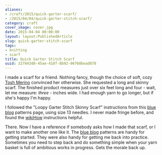```yaml
---
aliases:
- /craft/2015/quick-garter-scarf/
- /2015/04/04/quick-garter-stitch-scarf/
category: craft
cover_image: cover.jpg
date: 2015-04-04 00:00:00
layout: layout:PublishedArticle
slug: quick-garter-stitch-scarf
tags:
- knitting
- scarf
title: Quick Garter Stitch Scarf
uuid: 327843d8-45ae-418f-8b92-96768bead878
---
```


[wikiHow]: http://www.wikihow.com/Add-Fringe-to-a-Crochet-or-Knit-Project
[blue blog]: http://alison.knitsmiths.us/pattern_beginners_scarves.html
[Tosh Merino]: http://madelinetosh.com/store/index.php/yarns/tosh-merino.html

I made a scarf for a friend. Nothing fancy, though the choice of soft, cozy [Tosh Merino][] convinced her
otherwise. She requested a long and skinny scarf. The finished product measures just over six feet long and
four - wait, let me measure: *three* -  inches
wide. I had enough yarn to go longer, but if she's happy I'm happy.
<!--more-->

I followed the "Loopy Garter Stitch Skinny Scarf" instructions from this [blue blog][] patterns page, using
size 13 needles. I never made fringe before, and found the [wikiHow][] instructions helpful.

There. Now I have a reference if somebody asks how I made that scarf, or I want to make another one like
it. The [blue blog][] patterns are handy for getting started. They were also handy for getting me back into
practice. Sometimes you need to step back and do something simple when your yarn basket is full of ambitious
works in progress. Gets the morale back up.